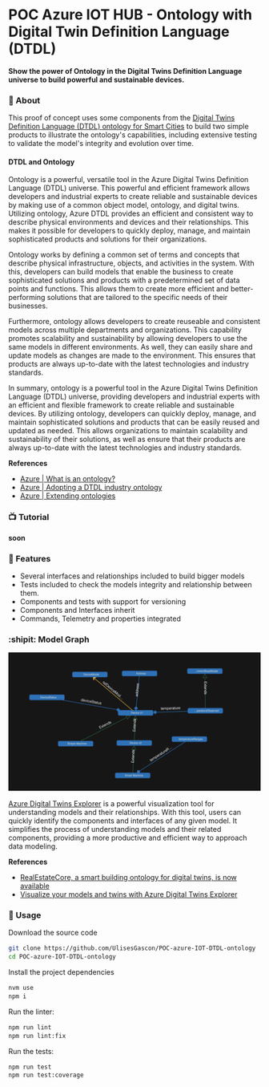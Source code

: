 # POC Azure IOT HUB - Ontology with Digital Twin Definition Language (DTDL)

**Show the power of Ontology in the Digital Twins Definition Language universe to build powerful and sustainable devices.**


### :crystal_ball: About


This proof of concept uses some components from the [Digital Twins Definition Language (DTDL) ontology for Smart Cities](https://github.com/Azure/opendigitaltwins-smartcities) to build two simple products to illustrate the ontology's capabilities, including extensive testing to validate the model's integrity and evolution over time.


#### DTDL and Ontology

Ontology is a powerful, versatile tool in the Azure Digital Twins Definition Language (DTDL) universe. This powerful and efficient framework allows developers and industrial experts to create reliable and sustainable devices by making use of a common object model, ontology, and digital twins. Utilizing ontology, Azure DTDL provides an efficient and consistent way to describe physical environments and devices and their relationships. This makes it possible for developers to quickly deploy, manage, and maintain sophisticated products and solutions for their organizations.

Ontology works by defining a common set of terms and concepts that describe physical infrastructure, objects, and activities in the system. With this, developers can build models that enable the business to create sophisticated solutions and products with a predetermined set of data points and functions. This allows them to create more efficient and better-performing solutions that are tailored to the specific needs of their businesses.

Furthermore, ontology allows developers to create reuseable and consistent models across multiple departments and organizations. This capability promotes scalability and sustainability by allowing developers to use the same models in different environments. As well, they can easily share and update models as changes are made to the environment. This ensures that products are always up-to-date with the latest technologies and industry standards.

In summary, ontology is a powerful tool in the Azure Digital Twins Definition Language (DTDL) universe, providing developers and industrial experts with an efficient and flexible framework to create reliable and sustainable devices. By utilizing ontology, developers can quickly deploy, manage, and maintain sophisticated solutions and products that can be easily reused and updated as needed. This allows organizations to maintain scalability and sustainability of their solutions, as well as ensure that their products are always up-to-date with the latest technologies and industry standards.


**References**
- [Azure | What is an ontology?](https://learn.microsoft.com/en-us/azure/digital-twins/concepts-ontologies)
- [Azure | Adopting a DTDL industry ontology](https://learn.microsoft.com/en-us/azure/digital-twins/concepts-ontologies-adopt)
- [Azure | Extending ontologies](https://learn.microsoft.com/en-us/azure/digital-twins/concepts-ontologies-extend)


### 📺 Tutorial


__soon__




### :tada: Features 

- Several interfaces and relationships included to build bigger models
- Tests included to check the models integrity and relationship between them.
- Components and tests with support for versioning
- Components and Interfaces inherit
- Commands, Telemetry and properties integrated

### :shipit: Model Graph

![graph](.github/img/model_graph.png)


[Azure Digital Twins Explorer](https://learn.microsoft.com/en-us/azure/digital-twins/concepts-azure-digital-twins-explorer) is a powerful visualization tool for understanding models and their relationships. With this tool, users can quickly identify the components and interfaces of any given model. It simplifies the process of understanding models and their related components, providing a more productive and efficient way to approach data modeling.


**References**
- [RealEstateCore, a smart building ontology for digital twins, is now available](https://techcommunity.microsoft.com/t5/internet-of-things-blog/realestatecore-a-smart-building-ontology-for-digital-twins-is/ba-p/1914794)
- [Visualize your models and twins with Azure Digital Twins Explorer](https://techcommunity.microsoft.com/t5/internet-of-things-blog/visualize-your-models-and-twins-with-azure-digital-twins/ba-p/2374150)



### :satellite: Usage

Download the source code
```bash
git clone https://github.com/UlisesGascon/POC-azure-IOT-DTDL-ontology
cd POC-azure-IOT-DTDL-ontology
```

Install the project dependencies 
```bash
nvm use
npm i
```

Run the linter:
```bash
npm run lint
npm run lint:fix
```

Run the tests:
```bash
npm run test
npm run test:coverage
```
